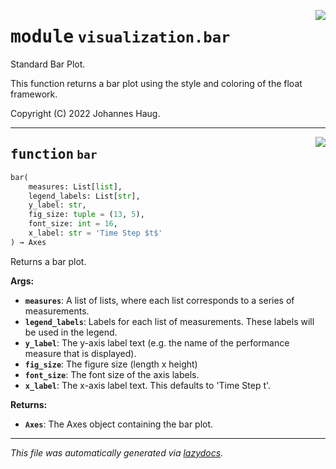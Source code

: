 <!-- markdownlint-disable -->

<a href="https://github.com/haugjo/float/tree/main/float/visualization/bar.py#L0"><img align="right" style="float:right;" src="https://img.shields.io/badge/-source-cccccc?style=flat-square"></a>

# <kbd>module</kbd> `visualization.bar`
Standard Bar Plot. 

This function returns a bar plot using the style and coloring of the float framework. 

Copyright (C) 2022 Johannes Haug. 


---

<a href="https://github.com/haugjo/float/tree/main/float/visualization/bar.py#L17"><img align="right" style="float:right;" src="https://img.shields.io/badge/-source-cccccc?style=flat-square"></a>

## <kbd>function</kbd> `bar`

```python
bar(
    measures: List[list],
    legend_labels: List[str],
    y_label: str,
    fig_size: tuple = (13, 5),
    font_size: int = 16,
    x_label: str = 'Time Step $t$'
) → Axes
```

Returns a bar plot. 



**Args:**
 
 - <b>`measures`</b>:  A list of lists, where each list corresponds to a series of measurements. 
 - <b>`legend_labels`</b>:  Labels for each list of measurements. These labels will be used in the legend. 
 - <b>`y_label`</b>:  The y-axis label text (e.g. the name of the performance measure that is displayed). 
 - <b>`fig_size`</b>:  The figure size (length x height) 
 - <b>`font_size`</b>:  The font size of the axis labels. 
 - <b>`x_label`</b>:  The x-axis label text. This defaults to 'Time Step t'. 



**Returns:**
 
 - <b>`Axes`</b>:  The Axes object containing the bar plot. 




---

_This file was automatically generated via [lazydocs](https://github.com/ml-tooling/lazydocs)._
